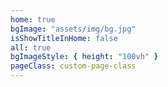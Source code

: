 ```yaml
---
home: true
bgImage: "assets/img/bg.jpg"
isShowTitleInHome: false
all: true
bgImageStyle: { height: "100vh" }
pageClass: custom-page-class
---
```


<NewFont />

<style>



.anchor-down {
display: block;
margin: 12rem auto 0;
bottom: 45px;
width: 20px;
height: 20px;
font-size: 34px;
text-align: center;
animation: bounce-in 5s 3s infinite;
position: absolute;
left: 50%;
bottom: 30%;
margin-left: -10px;
cursor: pointer;
}
@-webkit-keyframes bounce-in{
0%{transform:translateY(0)}
20%{transform:translateY(0)}
50%{transform:translateY(-20px)}
80%{transform:translateY(0)}
to{transform:translateY(0)}
}
.anchor-down::before {
content: "";
width: 20px;
height: 20px;
display: block;
border-right: 3px solid #fff;
border-top: 3px solid #fff;
transform: rotate(135deg);
position: absolute;
bottom: 10px;
}
.anchor-down::after {
content: "";
width: 20px;
height: 20px;
display: block;
border-right: 3px solid #fff;
border-top: 3px solid #fff;
transform: rotate(135deg);
}
</style>

<script>
 export default {
   mounted () {
const ifJanchor = document.getElementById("JanchorDown");
ifJanchor && ifJanchor.parentNode.removeChild(ifJanchor);
let a = document.createElement('a');
a.id = 'JanchorDown';
a.className = 'anchor-down';
document.getElementsByClassName('hero')[0].append(a);
let targetA = document.getElementById("JanchorDown");
targetA.addEventListener('click', e => { // 添加点击事件
this.scrollFn();
})
},

methods: {
scrollFn() {
const windowH = document.getElementsByClassName('hero')[0].clientHeight; // 获取窗口高度
document.documentElement.scrollTop = windowH; // 滚动条滚动到指定位置
}
}
}
</script>
